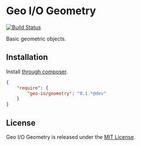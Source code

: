 Geo I/O Geometry
================

[![Build Status](https://travis-ci.org/geo-io/geometry.png?branch=master)](https://travis-ci.org/geo-io/geometry)

Basic geometric objects.

Installation
------------

Install [through composer](http://getcomposer.org).

```json
{
    "require": {
        "geo-io/geometry": "0.1.*@dev"
    }
}
```

License
-------

Geo I/O Geometry is released under the [MIT License](LICENSE).
